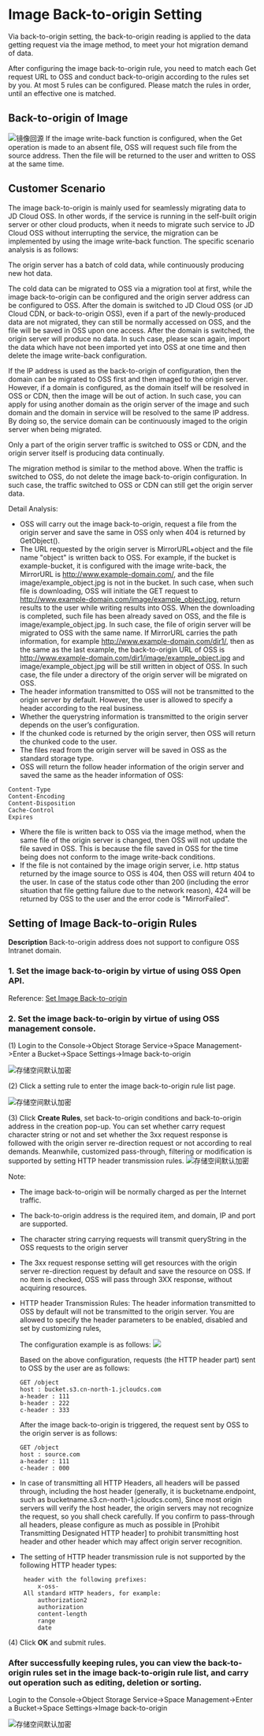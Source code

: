 #  Image Back-to-origin Setting

Via back-to-origin setting, the back-to-origin reading is applied to the data getting request via the image method, to meet your hot migration demand of data.

After configuring the image back-to-origin rule, you need to match each Get request URL to OSS and conduct back-to-origin according to the rules set by you. At most 5 rules can be configured. Please match the rules in order,
until an effective one is matched.

## Back-to-origin of Image

![镜像回源](../../../../../image/Object-Storage-Service/OSS-97.png)
If the image write-back function is configured, when the Get operation is made to an absent file, OSS will request such file from the source address. Then the file will be returned to the user and written to OSS at the same time.

## Customer Scenario  
The image back-to-origin is mainly used for seamlessly migrating data to JD Cloud OSS. In other words, if the service is running in the self-built origin server or other cloud products, when it needs to migrate such service to JD Cloud OSS without interrupting the service, the migration can be implemented by using the image write-back function. The specific scenario analysis is as follows:

The origin server has a batch of cold data, while continuously producing new hot data.

The cold data can be migrated to OSS via a migration tool at first, while the image back-to-origin can be configured and the origin server address can be configured to OSS. After the domain is switched to JD Cloud OSS (or JD Cloud CDN, or back-to-origin OSS), even if a part of the newly-produced data are not migrated, they can still be normally accessed on OSS, and the file will be saved in OSS upon one access. After the domain is switched, the origin server will produce no data. In such case, please scan again, import the data which have not been imported yet into OSS at one time and then delete the image write-back configuration.

If the IP address is used as the back-to-origin of configuration, then the domain can be migrated to OSS first and then imaged to the origin server. However, if a domain is configured, as the domain itself will be resolved in OSS or CDN, then the image will be out of action. In such case, you can apply for using another domain as the origin server of the image and such domain and the domain in service will be resolved to the same IP address. By doing so, the service domain can be continuously imaged to the origin server when being migrated.

Only a part of the origin server traffic is switched to OSS or CDN, and the origin server itself is producing data continually.

The migration method is similar to the method above. When the traffic is switched to OSS, do not delete the image back-to-origin configuration. In such case, the traffic switched to OSS or CDN can still get the origin server data.

Detail Analysis:

* OSS will carry out the image back-to-origin, request a file from the origin server and save the same in OSS only when 404 is returned by GetObject().
* The URL requested by the origin server is MirrorURL+object and the file name "object" is written back to OSS. For example, if the bucket is example-bucket, it is configured with the image write-back, the MirrorURL is http://www.example-domain.com/, and the file image/example_object.jpg is not in the bucket. In such case, when such file is downloading, OSS will initiate the GET request to http://www.example-domain.com/image/example_object.jpg, return results to the user while writing results into OSS. When the downloading is completed, such file has been already saved on OSS, and the file is image/example_object.jpg. In such case, the file of origin server will be migrated to OSS with the same name. If MirrorURL carries the path information, for example http://www.example-domain.com/dir1/, then as the same as the last example, the back-to-origin URL of OSS is http://www.example-domain.com/dir1/image/example_object.jpg and image/example_object.jpg will be still written in object of OSS. In such case, the file under a directory of the origin server will be migrated on OSS.
* The header information transmitted to OSS will not be transmitted to the origin server by default. However, the user is allowed to specify a header according to the real business.
* Whether the querystring information is transmitted to the origin server depends on the user’s configuration.
* If the chunked code is returned by the origin server, then OSS will return the chunked code to the user.
* The files read from the origin server will be saved in OSS as the standard storage type.
* OSS will return the follow header information of the origin server and saved the same as the header information of OSS:

 ``` 
Content-Type
Content-Encoding
Content-Disposition
Cache-Control
Expires
```

* Where the file is written back to OSS via the image method, when the same file of the origin server is changed, then OSS will not update the file saved in OSS. This is because the file saved in OSS for the time being does not conform to the image write-back conditions.
* If the file is not contained by the image origin server, i.e. http status returned by the image source to OSS is 404, then OSS will return 404 to the user. In case of the status code other than 200 (including the error situation that file getting failure due to the network reason), 424 will be returned by OSS to the user and the error code is "MirrorFailed".


## Setting of Image Back-to-origin Rules 
**Description**
Back-to-origin address does not support to configure OSS Intranet domain.

### 1. Set the image back-to-origin by virtue of using OSS Open API.
Reference: [Set Image Back-to-origin](https://docs.jdcloud.com/en/object-storage-service/api/putbacksourceconfiguration?content=API)
### 2. Set the image back-to-origin by virtue of using OSS management console.

(1) Login to the Console->Object Storage Service->Space Management->Enter a Bucket->Space Settings->Image back-to-origin

![存储空间默认加密](../../../../../image/Object-Storage-Service/OSS-98.png)

(2) Click a setting rule to enter the image back-to-origin rule list page.

![存储空间默认加密](../../../../../image/Object-Storage-Service/OSS-99.jpg)

(3) Click **Create Rules**, set back-to-origin conditions and back-to-origin address in the creation pop-up. You can set whether carry request character string or not and set whether the 3xx request response is followed with the origin server re-direction request or not according to real demands. Meanwhile, customized pass-through, filtering or modification is supported by setting HTTP header transmission rules.
![存储空间默认加密](../../../../../image/Object-Storage-Service/OSS-100.png) 

Note:
- The image back-to-origin will be normally charged as per the Internet traffic.
- The back-to-origin address is the required item, and domain, IP and port are supported.
- The character string carrying requests will transmit queryString in the OSS requests to the origin server
- The 3xx request response setting will get resources with the origin server re-direction request by default and save the resource on OSS. If no item is checked, OSS will pass through 3XX response, without acquiring resources.
- HTTP header Transmission Rules: The header information transmitted to OSS by default will not be transmitted to the origin server. You are allowed to specify the header parameters to be enabled, disabled and set by customizing rules,

    The configuration example is as follows:
    ![](../../../../../image/Object-Storage-Service/OSS-101.png) 
    
    Based on the above configuration, requests (the HTTP header part) sent to OSS by the user are as follows:
    ```
    GET /object
    host : bucket.s3.cn-north-1.jcloudcs.com
    a-header : 111
    b-header : 222
    c-header : 333
    ```
    After the image back-to-origin is triggered, the request sent by OSS to the origin server is as follows:
    ```
    GET /object
    host : source.com
    a-header : 111
    c-header : 000
    ```
- In case of transmitting all HTTP Headers, all headers will be passed through, including the host header (generally, it is bucketname.endpoint, such as bucketname.s3.cn-north-1.jcloudcs.com), Since most origin servers will verify the host header, the origin servers may not recognize the request, so you shall check carefully. If you confirm to pass-through all headers, please configure as much as possible in [Prohibit Transmitting Designated HTTP header] to prohibit transmitting host header and other header which may affect origin server recognition.
- The setting of HTTP header transmission rule is not supported by the following HTTP header types:
    
       header with the following prefixes:
           x-oss-
       All standard HTTP headers, for example:
           authorization2
           authorization
           content-length
           range
           date
             
(4) Click **OK** and submit rules.

### After successfully keeping rules, you can view the back-to-origin rules set in the image back-to-origin rule list, and carry out operation such as editing, deletion or sorting.

Login to the Console->Object Storage Service->Space Management->Enter a Bucket->Space Settings->Image back-to-origin

![存储空间默认加密](../../../../../image/Object-Storage-Service/OSS-102.png)


